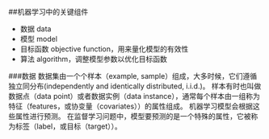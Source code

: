 ##机器学习中的关键组件
- 数据 data
- 模型 model
- 目标函数 objective function，用来量化模型的有效性
- 算法 algorithm，调整模型参数以优化目标函数

###数据
数据集由一个个样本（example, sample）组成，大多时候，它们遵循独立同分布(independently and identically distributed, i.i.d.)。 
样本有时也叫做数据点（data point）或者数据实例（data instance），通常每个样本由一组称为特征（features，或协变量（covariates））的属性组成。
机器学习模型会根据这些属性进行预测。 在监督学习问题中，模型要预测的是一个特殊的属性，它被称为标签（label，或目标（target））。

